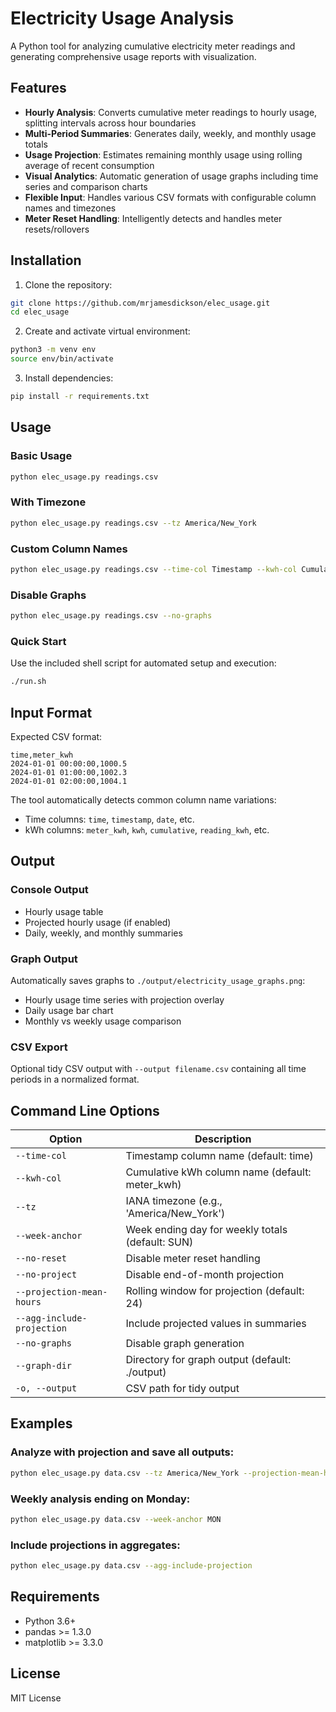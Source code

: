 # Electricity Usage Analysis

A Python tool for analyzing cumulative electricity meter readings and generating comprehensive usage reports with visualization.

## Features

- **Hourly Analysis**: Converts cumulative meter readings to hourly usage, splitting intervals across hour boundaries
- **Multi-Period Summaries**: Generates daily, weekly, and monthly usage totals
- **Usage Projection**: Estimates remaining monthly usage using rolling average of recent consumption
- **Visual Analytics**: Automatic generation of usage graphs including time series and comparison charts
- **Flexible Input**: Handles various CSV formats with configurable column names and timezones
- **Meter Reset Handling**: Intelligently detects and handles meter resets/rollovers

## Installation

1. Clone the repository:
```bash
git clone https://github.com/mrjamesdickson/elec_usage.git
cd elec_usage
```

2. Create and activate virtual environment:
```bash
python3 -m venv env
source env/bin/activate
```

3. Install dependencies:
```bash
pip install -r requirements.txt
```

## Usage

### Basic Usage
```bash
python elec_usage.py readings.csv
```

### With Timezone
```bash
python elec_usage.py readings.csv --tz America/New_York
```

### Custom Column Names
```bash
python elec_usage.py readings.csv --time-col Timestamp --kwh-col Cumulative
```

### Disable Graphs
```bash
python elec_usage.py readings.csv --no-graphs
```

### Quick Start
Use the included shell script for automated setup and execution:
```bash
./run.sh
```

## Input Format

Expected CSV format:
```csv
time,meter_kwh
2024-01-01 00:00:00,1000.5
2024-01-01 01:00:00,1002.3
2024-01-01 02:00:00,1004.1
```

The tool automatically detects common column name variations:
- Time columns: `time`, `timestamp`, `date`, etc.
- kWh columns: `meter_kwh`, `kwh`, `cumulative`, `reading_kwh`, etc.

## Output

### Console Output
- Hourly usage table
- Projected hourly usage (if enabled)
- Daily, weekly, and monthly summaries

### Graph Output
Automatically saves graphs to `./output/electricity_usage_graphs.png`:
- Hourly usage time series with projection overlay
- Daily usage bar chart
- Monthly vs weekly usage comparison

### CSV Export
Optional tidy CSV output with `--output filename.csv` containing all time periods in a normalized format.

## Command Line Options

| Option | Description |
|--------|-------------|
| `--time-col` | Timestamp column name (default: time) |
| `--kwh-col` | Cumulative kWh column name (default: meter_kwh) |
| `--tz` | IANA timezone (e.g., 'America/New_York') |
| `--week-anchor` | Week ending day for weekly totals (default: SUN) |
| `--no-reset` | Disable meter reset handling |
| `--no-project` | Disable end-of-month projection |
| `--projection-mean-hours` | Rolling window for projection (default: 24) |
| `--agg-include-projection` | Include projected values in summaries |
| `--no-graphs` | Disable graph generation |
| `--graph-dir` | Directory for graph output (default: ./output) |
| `-o, --output` | CSV path for tidy output |

## Examples

### Analyze with projection and save all outputs:
```bash
python elec_usage.py data.csv --tz America/New_York --projection-mean-hours 12 -o summary.csv
```

### Weekly analysis ending on Monday:
```bash
python elec_usage.py data.csv --week-anchor MON
```

### Include projections in aggregates:
```bash
python elec_usage.py data.csv --agg-include-projection
```

## Requirements

- Python 3.6+
- pandas >= 1.3.0
- matplotlib >= 3.3.0

## License

MIT License